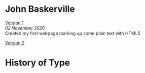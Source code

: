 John Baskerville
================

[Version 1](https://sdowney1999.github.io/john-baskerville/JohnBaskerville.html)  
*02 November 2020*  
Created my first webpage marking up some plain text with HTML5

[Version 2](https://sdowney1999.github.io/john-baskerville/JohnBaskerville.html)






History of Type
=============
